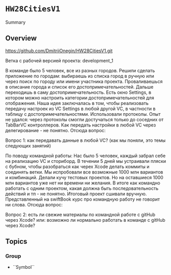 # ``HW28CitiesV1``

<!--@START_MENU_TOKEN@-->Summary<!--@END_MENU_TOKEN@-->

## Overview

https://github.com/DmitriiOnegin/HW28CitiesV1.git

Ветка с рабочей версией проекта: development_1 

В команде было 5 человек, все из разных городов.
Решили сделать приложение по городам: выбираешь из списка город в ручную или через поиск по городу или имени участника проекта. Проваливаешься в описание города и список его достопримечательностей. Дальше переходишь в саму достопримечательность.
Есть окно Settings, в котором можно настроить категории достопримечательностей для отображения. Наша идея заключалась в том, чтобы реализовать передачу настроек из VC Settings в любой другой VC, в частности в таблицу с достопримечательностями. Использовали протоколы. Опыт не удался: через протоколы смогли достучаться только до соседних от TabBarVC контроллеров. Как передать настройки в любой VC через делегирование - не понятно. Отсюда вопрос:

Вопрос 1: как передавать данные в любой VC? (как мы поняли, это темы следующих занятий)

По поводу командной работы:
Нас было 5 человек, каждый забрал себе на реализацию VC и сториборд. 
В течении 5 дней мы устраивали пляски с бубном, чтобы разобраться как черех Xcode делать коммиты и соединять ветки. Мы испробовали все возможные 1000 млн вариантов и комбинаций. Делали кучу тестовых проектов. Но на оставшиеся 1000 млн вариантов уже нет ни времени ни желания. В итоге как командно работать с одним проектом, какая должна быть последовательность действий и тп - не понятно. Итоговый проект сшивали вручную.
Представленный на swiftBook курс про командную работу не говорит ни слова.
Отсюда вопрос:

Вопрос 2: есть ли свежие материалы по командной работе с gitHub через Xcode?
или: возможно ли нормально работать в команде с gitHub через Xcode?




## Topics

### <!--@START_MENU_TOKEN@-->Group<!--@END_MENU_TOKEN@-->

- <!--@START_MENU_TOKEN@-->``Symbol``<!--@END_MENU_TOKEN@-->
